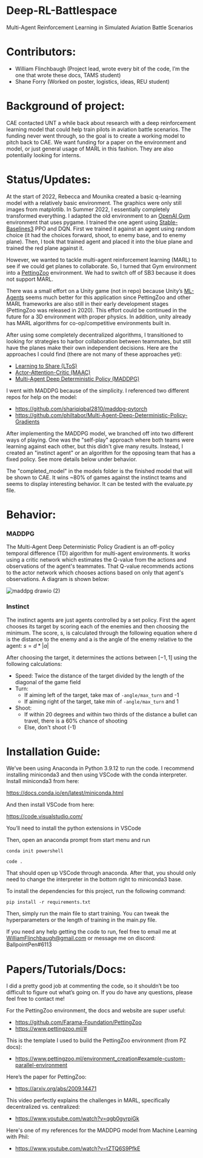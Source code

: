 # Deep-RL-Battlespace
Multi-Agent Reinforcement Learning in Simulated Aviation Battle Scenarios
 
# Contributors:
- William Flinchbaugh (Project lead, wrote every bit of the code, I’m the one that wrote these docs, TAMS student)
- Shane Forry (Worked on poster, logistics, ideas, REU student)
 
# Background of project:
CAE contacted UNT a while back about research with a deep reinforcement learning model that could help train pilots in aviation battle scenarios. The funding never went through, so the goal is to create a working model to pitch back to CAE. We want funding for a paper on the environment and model, or just general usage of MARL in this fashion. They are also potentially looking for interns.
 
# Status/Updates:
At the start of 2022, Rebecca and Mounika created a basic q-learning model with a relatively basic environment. The graphics were only still images from matplotlib.
In Summer 2022, I essentially completely transformed everything. I adapted the old environment to an [OpenAI Gym](https://github.com/openai/gym) environment that uses pygame. I trained the one agent using [Stable-Baselines3](https://stable-baselines3.readthedocs.io/en/master/) PPO and DQN. First we trained it against an agent using random choice (it had the choices forward, shoot, to enemy base, and to enemy plane). Then, I took that trained agent and placed it into the blue plane and trained the red plane against it.
 
However, we wanted to tackle multi-agent reinforcement learning (MARL) to see if we could get planes to collaborate. So, I turned that Gym environment into a [PettingZoo](https://pettingzoo.farama.org/) environment. We had to switch off of SB3 because it does not support MARL.
 
There was a small effort on a Unity game (not in repo) because Unity’s [ML-Agents](https://unity.com/products/machine-learning-agents) seems much better for this application since PettingZoo and other MARL frameworks are also still in their early development stages (PettingZoo was released in 2020). This effort could be continued in the future for a 3D environment with proper physics. In addition, unity already has MARL algorithms for co-op/competitive environments built in.
 
After using some completely decentralized algorithms, I transitioned to looking for strategies to harbor collaboration between teammates, but still have the planes make their own independent decisions. Here are the approaches I could find (there are not many of these approaches yet):
- [Learning to Share (LToS)](https://arxiv.org/pdf/2112.08702.pdf)
- [Actor-Attention-Critic (MAAC)](https://arxiv.org/pdf/1810.02912.pdf)
- [Multi-Agent Deep Deterministic Policy (MADDPG)](https://arxiv.org/abs/1706.02275)

I went with MADDPG because of the simplicity. I referenced two different repos for help on the model:
- https://github.com/shariqiqbal2810/maddpg-pytorch
- https://github.com/philtabor/Multi-Agent-Deep-Deterministic-Policy-Gradients
 
After implementing the MADDPG model, we branched off into two different ways of playing. One was the "self-play" approach where both teams were learning against each other, but this didn't give many results. Instead, I created an "instinct agent" or an algorithm for the opposing team that has a fixed policy. See more details below under behavior.

The "completed_model" in the models folder is the finished model that will be shown to CAE. It wins ~80% of games against the instinct teams and seems to display interesting behavior. It can be tested with the evaluate.py file.

# Behavior:
### MADDPG
The Multi-Agent Deep Deterministic Policy Gradient is an off-policy temporal difference (TD) algorithm for multi-agent environments. It works using a critic network which estimates the Q-value from the actions and observations of the agent's teammates. That Q-value recommends actions to the actor network which chooses actions based on only that agent's observations. A diagram is shown below:

![maddpg drawio (2)](https://user-images.githubusercontent.com/65684280/208565295-d1e9f080-af33-4a6f-aa94-f604f21e228a.png)

### Instinct
The instinct agents are just agents controlled by a set policy. First the agent chooses its target by scoring each of the enemies and then choosing the minimum. The score, s, is calculated through the following equation where d is the distance to the enemy and a is the angle of the enemy relative to the agent:
$s = d*\lvert a\rvert$

After choosing the target, it determines the actions between $[-1, 1]$ using the following calculations:
- Speed: Twice the distance of the target divided by the length of the diagonal of the game field
- Turn: 
    - If aiming left of the target, take max of `-angle/max_turn` and -1
    - If aiming right of the target, take min of `-angle/max_turn` and 1
- Shoot:
    - If within 20 degrees and within two thirds of the distance a bullet can travel, there is a 60% chance of shooting
    - Else, don't shoot (-1)
   
# Installation Guide:
We’ve been using Anaconda in Python 3.9.12 to run the code. I recommend installing miniconda3 and then using VSCode with the conda interpreter. Install miniconda3 from here:
 
https://docs.conda.io/en/latest/miniconda.html
 
And then install VSCode from here:
 
https://code.visualstudio.com/
 
You’ll need to install the python extensions in VSCode
 
Then, open an anaconda prompt from start menu and run
 
`conda init powershell`

`code .`

That should open up VSCode through anaconda. After that, you should only need to change the interpreter in the bottom right to miniconda3 base.
 
To install the dependencies for this project, run the following command:
 
`pip install -r requirements.txt`

Then, simply run the main file to start training. You can tweak the hyperparameters or the length of training in the main.py file.
 
If you need any help getting the code to run, feel free to email me at WilliamFlinchbaugh@gmail.com or message me on discord: BallpointPen#6113
 
# Papers/Tutorials/Docs:
I did a pretty good job at commenting the code, so it shouldn’t be too difficult to figure out what’s going on. If you do have any questions, please feel free to contact me!

For the PettingZoo environment, the docs and website are super useful:
- https://github.com/Farama-Foundation/PettingZoo
- https://www.pettingzoo.ml/#

This is the template I used to build the PettingZoo environment (from PZ docs):
- https://www.pettingzoo.ml/environment_creation#example-custom-parallel-environment 
 
Here’s the paper for PettingZoo:
- https://arxiv.org/abs/2009.14471
 
This video perfectly explains the challenges in MARL, specifically decentralized vs. centralized:
- https://www.youtube.com/watch?v=qgb0gyrpiGk

Here's one of my references for the MADDPG model from Machine Learning with Phil:
- https://www.youtube.com/watch?v=tZTQ6S9PfkE
